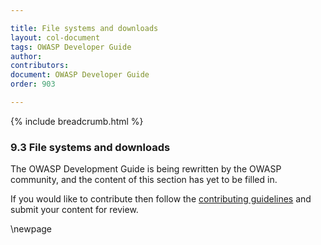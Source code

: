 ```yaml
---

title: File systems and downloads
layout: col-document
tags: OWASP Developer Guide
author:
contributors:
document: OWASP Developer Guide
order: 903

---
```


{% include breadcrumb.html %}

### 9.3 File systems and downloads

The OWASP Development Guide is being rewritten by the OWASP community,
and the content of this section has yet to be filled in.

If you would like to contribute then follow the [contributing guidelines][contribute]
and submit your content for review.

[contribute]: https://github.com/OWASP/www-project-developer-guide/blob/main/contributing.md

\newpage
